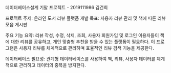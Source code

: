 데이터베이스설계 기말 프로젝트 - 2019111986 김건희

프로젝트 주제: 온라인 도서 리뷰 플랫폼
개발 목표: 사용자 리뷰 관리 및 책에 따른 리뷰 모음 게시판

주요 기능 요약: 리뷰 작성, 수정, 삭제, 조회, 사용자 회원가입 및 로그인
이용자들이 책에 대한 리뷰를 공유하고, 개인 맞춤형 추천을 받을 수 있는 플랫폼이 필요하다. 이 프로그램은 사용자 리뷰를 체계적으로 관리하며 효율적인 리뷰 검색 기능을 제공한다.

데이터베이스 필요성: 관계형 데이터베이스를 사용하여 책, 리뷰, 사용자 데이터를 체계적으로 관리하고 데이터의 중복을 방지한다. 

